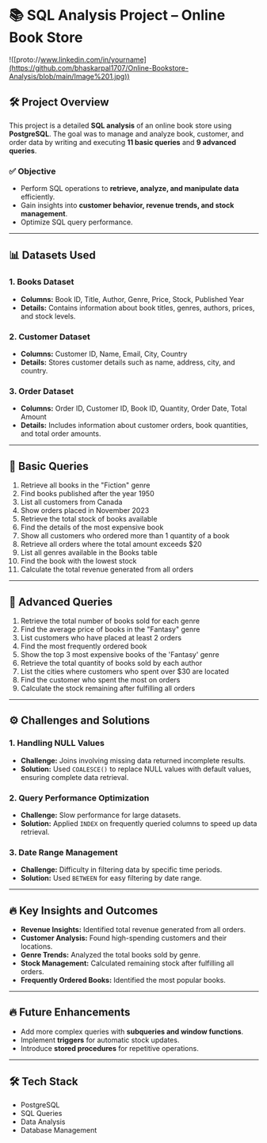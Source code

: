 # 📚 SQL Analysis Project – Online Book Store

!([proto://www.linkedin.com/in/yourname](https://github.com/bhaskarpal1707/Online-Bookstore-Analysis/blob/main/Image%201.jpg))  

## 🛠️ **Project Overview**
This project is a detailed **SQL analysis** of an online book store using **PostgreSQL**. The goal was to manage and analyze book, customer, and order data by writing and executing **11 basic queries** and **9 advanced queries**. 

### ✅ **Objective**
- Perform SQL operations to **retrieve, analyze, and manipulate data** efficiently.
- Gain insights into **customer behavior, revenue trends, and stock management**.
- Optimize SQL query performance.

---

## 📊 **Datasets Used**
### 1. **Books Dataset**
- **Columns:** Book ID, Title, Author, Genre, Price, Stock, Published Year  
- **Details:** Contains information about book titles, genres, authors, prices, and stock levels.  

### 2. **Customer Dataset**
- **Columns:** Customer ID, Name, Email, City, Country  
- **Details:** Stores customer details such as name, address, city, and country.  

### 3. **Order Dataset**
- **Columns:** Order ID, Customer ID, Book ID, Quantity, Order Date, Total Amount  
- **Details:** Includes information about customer orders, book quantities, and total order amounts.  

---

## 🔎 **Basic Queries**
1. Retrieve all books in the "Fiction" genre  
2. Find books published after the year 1950  
3. List all customers from Canada  
4. Show orders placed in November 2023  
5. Retrieve the total stock of books available  
6. Find the details of the most expensive book  
7. Show all customers who ordered more than 1 quantity of a book  
8. Retrieve all orders where the total amount exceeds $20  
9. List all genres available in the Books table  
10. Find the book with the lowest stock  
11. Calculate the total revenue generated from all orders  

---

## 🚀 **Advanced Queries**
1. Retrieve the total number of books sold for each genre  
2. Find the average price of books in the "Fantasy" genre  
3. List customers who have placed at least 2 orders  
4. Find the most frequently ordered book  
5. Show the top 3 most expensive books of the 'Fantasy' genre  
6. Retrieve the total quantity of books sold by each author  
7. List the cities where customers who spent over $30 are located  
8. Find the customer who spent the most on orders  
9. Calculate the stock remaining after fulfilling all orders  

---

## ⚙️ **Challenges and Solutions**
### 1. **Handling NULL Values**
- **Challenge:** Joins involving missing data returned incomplete results.  
- **Solution:** Used `COALESCE()` to replace NULL values with default values, ensuring complete data retrieval.  

### 2. **Query Performance Optimization**
- **Challenge:** Slow performance for large datasets.  
- **Solution:** Applied `INDEX` on frequently queried columns to speed up data retrieval.  

### 3. **Date Range Management**
- **Challenge:** Difficulty in filtering data by specific time periods.  
- **Solution:** Used `BETWEEN` for easy filtering by date range.  

---

## 🔥 **Key Insights and Outcomes**
- **Revenue Insights:** Identified total revenue generated from all orders.  
- **Customer Analysis:** Found high-spending customers and their locations.  
- **Genre Trends:** Analyzed the total books sold by genre.  
- **Stock Management:** Calculated remaining stock after fulfilling all orders.  
- **Frequently Ordered Books:** Identified the most popular books.  

---

## 🔥 **Future Enhancements**
- Add more complex queries with **subqueries and window functions**.  
- Implement **triggers** for automatic stock updates.  
- Introduce **stored procedures** for repetitive operations.  

---

## 🛠️ **Tech Stack**
- PostgreSQL  
- SQL Queries  
- Data Analysis  
- Database Management  
